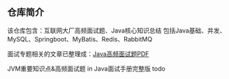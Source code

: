 ## 仓库简介

该仓库包含：互联网大厂高频面试题、Java核心知识总结
包括Java基础、并发、MySQL、Springboot、MyBatis、Redis、RabbitMQ

面试专题相关的文章已整理成：[Java高频面试题PDF](docs/Java面试手册.pdf)



JVM重要知识点&高频面试题 in Java面试手册完整版 todo
